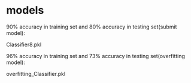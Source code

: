 
# models


90% accuracy in training set and 80% accuracy in testing set(submit model):

Classifier8.pkl


96% accuracy in training set and 73% accuracy in testing set(overfitting model):

overfitting_Classifier.pkl
